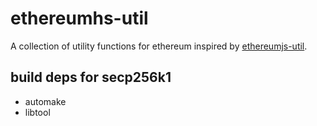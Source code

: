 # ethereumhs-util

A collection of utility functions for ethereum inspired by
[ethereumjs-util](https://github.com/ethereumjs/ethereumjs-util).

## build deps for secp256k1

- automake
- libtool
